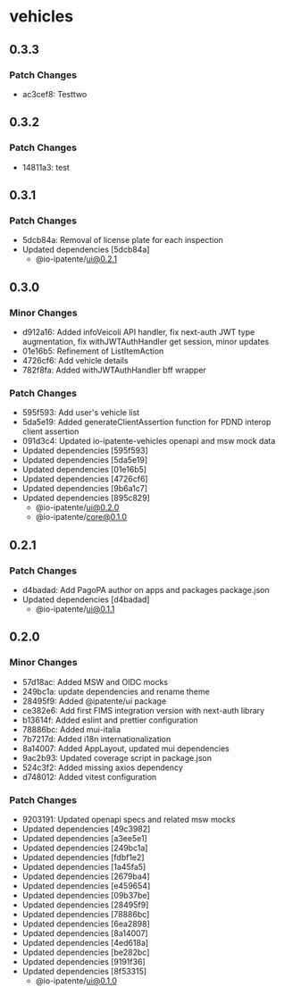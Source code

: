 # vehicles

## 0.3.3

### Patch Changes

- ac3cef8: Testtwo

## 0.3.2

### Patch Changes

- 14811a3: test

## 0.3.1

### Patch Changes

- 5dcb84a: Removal of license plate for each inspection
- Updated dependencies [5dcb84a]
  - @io-ipatente/ui@0.2.1

## 0.3.0

### Minor Changes

- d912a16: Added infoVeicoli API handler, fix next-auth JWT type augmentation, fix withJWTAuthHandler get session, minor updates
- 01e16b5: Refinement of ListItemAction
- 4726cf6: Add vehicle details
- 782f8fa: Added withJWTAuthHandler bff wrapper

### Patch Changes

- 595f593: Add user's vehicle list
- 5da5e19: Added generateClientAssertion function for PDND interop client assertion
- 091d3c4: Updated io-ipatente-vehicles openapi and msw mock data
- Updated dependencies [595f593]
- Updated dependencies [5da5e19]
- Updated dependencies [01e16b5]
- Updated dependencies [4726cf6]
- Updated dependencies [9b6a1c7]
- Updated dependencies [895c829]
  - @io-ipatente/ui@0.2.0
  - @io-ipatente/core@0.1.0

## 0.2.1

### Patch Changes

- d4badad: Add PagoPA author on apps and packages package.json
- Updated dependencies [d4badad]
  - @io-ipatente/ui@0.1.1

## 0.2.0

### Minor Changes

- 57d18ac: Added MSW and OIDC mocks
- 249bc1a: update dependencies and rename theme
- 28495f9: Added @ipatente/ui package
- ce382e6: Add first FIMS integration version with next-auth library
- b13614f: Added eslint and prettier configuration
- 78886bc: Added mui-italia
- 7b7217d: Added i18n internationalization
- 8a14007: Added AppLayout, updated mui dependencies
- 9ac2b93: Updated coverage script in package.json
- 524c3f2: Added missing axios dependency
- d748012: Added vitest configuration

### Patch Changes

- 9203191: Updated openapi specs and related msw mocks
- Updated dependencies [49c3982]
- Updated dependencies [a3ee5e1]
- Updated dependencies [249bc1a]
- Updated dependencies [fdbf1e2]
- Updated dependencies [1a45fa5]
- Updated dependencies [2679ba4]
- Updated dependencies [e459654]
- Updated dependencies [09b37be]
- Updated dependencies [28495f9]
- Updated dependencies [78886bc]
- Updated dependencies [6ea2898]
- Updated dependencies [8a14007]
- Updated dependencies [4ed618a]
- Updated dependencies [be282bc]
- Updated dependencies [9191f36]
- Updated dependencies [8f53315]
  - @io-ipatente/ui@0.1.0
